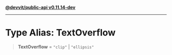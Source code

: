 [**@devvit/public-api v0.11.14-dev**](../../../../../../README.md)

---

# Type Alias: TextOverflow

> **TextOverflow** = `"clip"` \| `"ellipsis"`
